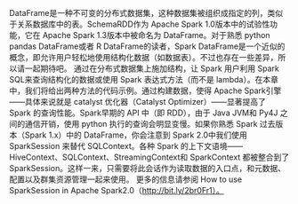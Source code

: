
DataFrame是一种不可变的分布式数据集，这种数据集被组织成指定的列，类似于关系数据库中的表。SchemaRDD作为 Apache Spark 1.0版本中的试验性功能，它在 Apache Spark 1.3版本中被命名为 DataFrame。对于熟悉 python pandas DataFrame或者 R DataFrame的读者，Spark DataFrame是一个近似的概念，即允许用户轻松地使用结构化数据（如数据表）。不过也存在一些差异，所以请一起期待吧。
通过在分布式数据集上施加结构，让 Spark 用户利用 Spark SQL来查询结构化的数据或使用 Spark 表达式方法（而不是 lambda）。在本章中，我们将给出两种方法的代码示例。通过构建数据，使得 Apache Spark引擎——具体来说就是 catalyst 优化器（Catalyst Optimizer）——显著提高了 Spark 的查询性能。Spark早期的 API 中（即 RDD），由于 Java JVM和 Py4J 之间的通信开销，使用 python 执行的查询会明显变慢。如果你熟悉 Spark 过去版本（Spark 1.x）中的 DataFrame，你会注意到 Spark 2.0中我们使用 SparkSession 来替代 SQLContext。各种 Spark 的上下文语境——HiveContext、SQLContext、StreamingContext和 SparkContext 都被整合到了 SparkSession。这样一来，只需要将此会话作为读取数据的入口点，和元数据、配置以及群集资源管理一起来使用。
更多的信息请参阅 How to use SparkSession in Apache Spark2.0（http://bit.ly/2br0Fr1）。
